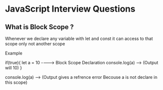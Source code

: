 # JavaScript Interview Questions

## What is Block Scope ?
Whenever we declare any variable with let and const it can access to that scope only not another scope 

Example

if(true){
    let a = 10  ----> Block Scope Declaration
    console.log(a) --> (Output will 10)
}

console.log(a) --> (Output gives a refrence error Becouse a is not declare in this scope)
